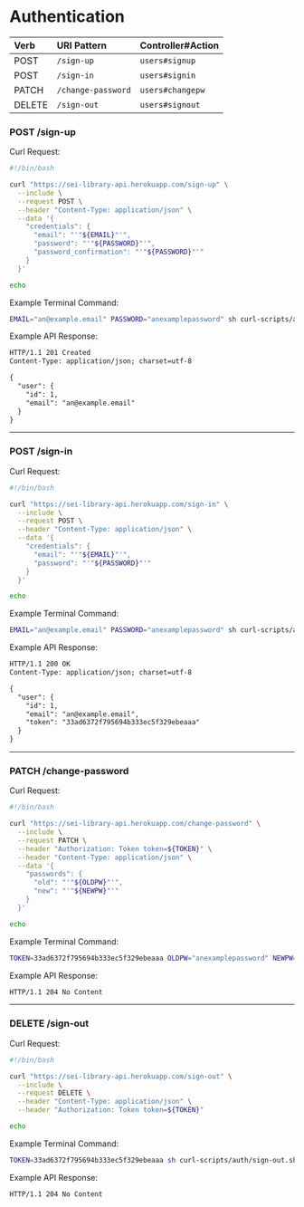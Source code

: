 # Authentication

| Verb   | URI Pattern            | Controller#Action |
|:-------|:-----------------------|:------------------|
| POST   | `/sign-up`             | `users#signup`    |
| POST   | `/sign-in`             | `users#signin`    |
| PATCH  | `/change-password` | `users#changepw`  |
| DELETE | `/sign-out`        | `users#signout`   |

### POST /sign-up

Curl Request:

```sh
#!/bin/bash

curl "https://sei-library-api.herokuapp.com/sign-up" \
  --include \
  --request POST \
  --header "Content-Type: application/json" \
  --data '{
    "credentials": {
      "email": "'"${EMAIL}"'",
      "password": "'"${PASSWORD}"'",
      "password_confirmation": "'"${PASSWORD}"'"
    }
  }'

echo
```

Example Terminal Command:

```sh
EMAIL="an@example.email" PASSWORD="anexamplepassword" sh curl-scripts/auth/sign-up.sh
```

Example API Response:

```md
HTTP/1.1 201 Created
Content-Type: application/json; charset=utf-8

{
  "user": {
    "id": 1,
    "email": "an@example.email"
  }
}
```

---

### POST /sign-in

Curl Request:

```sh
#!/bin/bash

curl "https://sei-library-api.herokuapp.com/sign-in" \
  --include \
  --request POST \
  --header "Content-Type: application/json" \
  --data '{
    "credentials": {
      "email": "'"${EMAIL}"'",
      "password": "'"${PASSWORD}"'"
    }
  }'

echo
```

Example Terminal Command:

```sh
EMAIL="an@example.email" PASSWORD="anexamplepassword" sh curl-scripts/auth/sign-in.sh
```

Example API Response:

```md
HTTP/1.1 200 OK
Content-Type: application/json; charset=utf-8

{
  "user": {
    "id": 1,
    "email": "an@example.email",
    "token": "33ad6372f795694b333ec5f329ebeaaa"
  }
}
```

---

### PATCH /change-password

Curl Request:

```sh
#!/bin/bash

curl "https://sei-library-api.herokuapp.com/change-password" \
  --include \
  --request PATCH \
  --header "Authorization: Token token=${TOKEN}" \
  --header "Content-Type: application/json" \
  --data '{
    "passwords": {
      "old": "'"${OLDPW}"'",
      "new": "'"${NEWPW}"'"
    }
  }'

echo
```

Example Terminal Command:

```sh
TOKEN=33ad6372f795694b333ec5f329ebeaaa OLDPW="anexamplepassword" NEWPW="newpassword" sh curl-scripts/auth/change-password.sh
```

Example API Response:

```md
HTTP/1.1 204 No Content
```

---

### DELETE /sign-out

Curl Request:

```sh
#!/bin/bash

curl "https://sei-library-api.herokuapp.com/sign-out" \
  --include \
  --request DELETE \
  --header "Content-Type: application/json" \
  --header "Authorization: Token token=${TOKEN}"

echo
```

Example Terminal Command:

```sh
TOKEN=33ad6372f795694b333ec5f329ebeaaa sh curl-scripts/auth/sign-out.sh
```

Example API Response:

```md
HTTP/1.1 204 No Content
```

